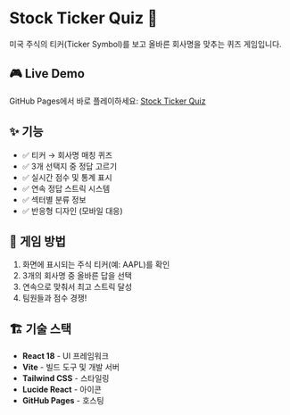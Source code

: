# Stock Ticker Quiz 🎯

미국 주식의 티커(Ticker Symbol)를 보고 올바른 회사명을 맞추는 퀴즈 게임입니다.

## 🎮 Live Demo

GitHub Pages에서 바로 플레이하세요: [Stock Ticker Quiz](https://xeno-xeno.github.io/StockCARD/)



## ✨ 기능

- ✅ 티커 → 회사명 매칭 퀴즈
- ✅ 3개 선택지 중 정답 고르기
- ✅ 실시간 점수 및 통계 표시
- ✅ 연속 정답 스트릭 시스템
- ✅ 섹터별 분류 정보
- ✅ 반응형 디자인 (모바일 대응)

## 🎯 게임 방법

1. 화면에 표시되는 주식 티커(예: AAPL)를 확인
2. 3개의 회사명 중 올바른 답을 선택
3. 연속으로 맞춰서 최고 스트릭 달성
4. 팀원들과 점수 경쟁!

## 🏗️ 기술 스택

- **React 18** - UI 프레임워크
- **Vite** - 빌드 도구 및 개발 서버
- **Tailwind CSS** - 스타일링
- **Lucide React** - 아이콘
- **GitHub Pages** - 호스팅
